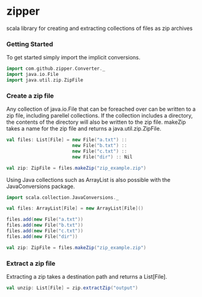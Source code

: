 # zipper

scala library for creating and extracting collections of files as zip archives

### Getting Started

To get started simply import the implicit conversions.

```scala
import com.github.zipper.Converter._
import java.io.File
import java.util.zip.ZipFile
```

### Create a zip file

Any collection of java.io.File that can be foreached over can be written to a zip file, including parellel collections.
If the collection includes a directory, the contents of the directory will also be written to the zip file.
makeZip takes a name for the zip file and returns a java.util.zip.ZipFile.

```scala
val files: List[File] = new File("a.txt") ::
                        new File("b.txt") ::
                        new File("c.txt") ::
                        new File("dir") :: Nil

val zip: ZipFile = files.makeZip("zip_example.zip")                        
```

Using Java collections such as ArrayList is also possible with the JavaConversions package.

```scala
import scala.collection.JavaConversions._

val files: ArrayList[File] = new ArrayList[File]()

files.add(new File("a.txt"))
files.add(new File("b.txt"))
files.add(new File("c.txt"))
files.add(new File("dir"))

val zip: ZipFile = files.makeZip("zip_example.zip")                        
```

### Extract a zip file

Extracting a zip takes a destination path and returns a List[File].

```scala
val unzip: List[File] = zip.extractZip("output")
```
